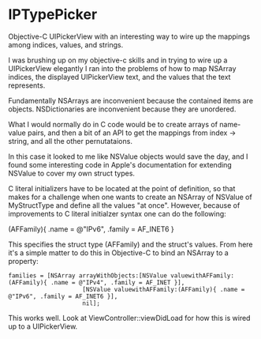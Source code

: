 # IPTypePicker
Objective-C UIPickerView with an interesting way to wire up the mappings among indices, values, and strings.

I was brushing up on my objective-c skills and in trying to wire up a UIPickerView elegantly 
I ran into the problems of how to map NSArray indices, the displayed UIPickerView text, 
and the values that the text represents. 

Fundamentally NSArrays are inconvenient because the contained items are objects. 
NSDictionaries are inconvenient because they are unordered. 

What I would normally do in C code would be to create arrays of name-value pairs, and
then a bit of an API to get the mappings from index -> string, and all the other pernutataions. 

In this case it looked to me like NSValue objects would save the day, and I found some interesting
code in Apple's documentation for extending NSValue to cover my own struct types. 

C literal initializers have to be located at the point of definition, so that makes for a challenge 
when one wants to create an NSArray of NSValue of MyStructType and define all the values "at once". 
However, because of improvements to C literal initialzer syntax one can do the following:

(AFFamily){ .name = @"IPv6", .family = AF_INET6 }

This specifies the struct type (AFFamily) and the struct's values. From here it's a simple matter 
to do this in Objective-C to bind an NSArray<NSValue> to a property:

	families = [NSArray arrayWithObjects:[NSValue valuewithAFFamily:(AFFamily){ .name = @"IPv4", .family = AF_INET }],
					     [NSValue valuewithAFFamily:(AFFamily){ .name = @"IPv6", .family = AF_INET6 }],
					     nil];
                      
This works well. Look at ViewController::viewDidLoad for how this is wired up to a UIPickerView. 

